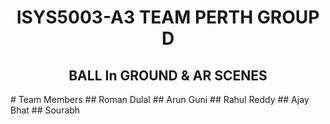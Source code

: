 <div align="center"> <h1> ISYS5003-A3 TEAM PERTH GROUP D </h1> </div>
 <div align="center"> <h2> BALL In GROUND & AR SCENES </h2> </div>
# Team Members
## Roman Dulal
## Arun Guni
## Rahul Reddy
## Ajay Bhat
## Sourabh
